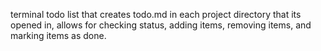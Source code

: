 terminal todo list that creates todo.md in each project directory that its opened in, allows for checking status, adding items, removing items, and marking items as done. 
